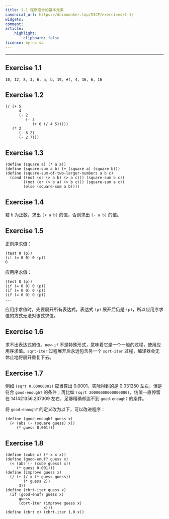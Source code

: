 ```yaml
---
title: 1.1 程序设计的基本元素
canonical_url: https://duinomaker.top/SICP/exercises/1-1/
widgets:
comment:
article:
    highlight:
        clipboard: false
license: by-nc-sa
---
```


---

## Exercise 1.1

    10, 12, 8, 3, 6, a, b, 19, #f, 4, 16, 6, 16

## Exercise 1.2

    (/ (+ 5
          4
          (- 2
             (- 3
                (+ 6 (/ 4 5)))))
       (* 3
          (- 6 2)
          (- 2 7)))

## Exercise 1.3

    (define (square a) (* a a))
    (define (square-sum a b) (+ (square a) (square b)))
    (define (square-sum-of-two-larger-numbers a b c)
      (cond ((not (or (> a b) (> a c))) (square-sum b c))
            ((not (or (> b a) (> b c))) (square-sum a c))
            (else (square-sum a b))))

## Exercise 1.4

若 `b` 为正数，求出 `(+ a b)` 的值，否则求出 `(- a b)` 的值。

## Exercise 1.5

正则序求值：

    (test 0 (p))
    (if (= 0 0) 0 (p))
    0

应用序求值：

    (test 0 (p))
    (if (= 0 0) 0 (p))
    (if (= 0 0) 0 (p))
    (if (= 0 0) 0 (p))
    ...

应用序求值时，先要展开所有表达式。表达式 `(p)` 展开后仍是 `(p)`，所以应用序求值的方式无法对该式求值。

## Exercise 1.6

求不出表达式的值。`new-if` 不是特殊形式，意味着它是一个一般的过程，使用应用序求值。`sqrt-iter` 过程展开后永远包含另一个 `sqrt-iter` 过程，编译器会无休止地将展开重复下去。

## Exercise 1.7

例如 `(sqrt 0.00000001)` 应当算出 $0.0001$，实际得到的是 $0.031250$ 左右，但是符合 `good-enough?` 的条件；再比如 `(sqrt 20000000000000000)`，估值一直停留在 $141421356.237309$ 左右，足够精确却达不到 `good-enough?` 的条件。

将 `good-enough?` 的定义改为以下，可以改进程序：

    (define (good-enough? guess x)
      (< (abs (- (square guess) x))
         (* guess 0.001)))

## Exercise 1.8

    (define (cube x) (* x x x))
    (define (good-enuf? guess x)
      (< (abs (- (cube guess) x))
         (* guess 0.001)))
    (define (improve guess x)
      (/ (+ (/ x (* guess guess)) 
            (* guess 2)) 
          3))
    (define (cbrt-iter guess x)
      (if (good-enuf? guess x)
          guess
          (cbrt-iter (improve guess x)
                     x)))
    (define (cbrt x) (cbrt-iter 1.0 x))

